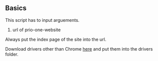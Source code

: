 ## Basics
This script has to input arguements.
1. url of prio-one-website

Always put the index page of the site into the url.

Download drivers other than Chrome [here](https://selenium-python.readthedocs.io/installation.html) and put them into the drivers folder.
